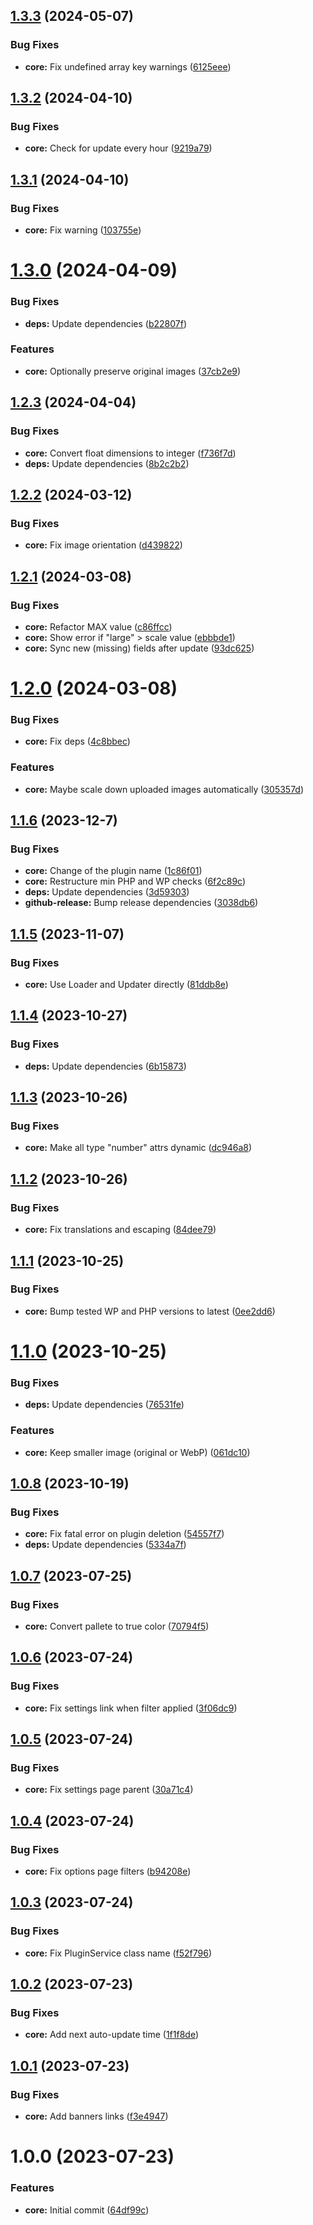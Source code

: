 ## [1.3.3](https://github.com/lexo-ch/webp-converter/compare/v1.3.2...v1.3.3) (2024-05-07)


### Bug Fixes

* **core:** Fix undefined array key warnings ([6125eee](https://github.com/lexo-ch/webp-converter/commit/6125eee1897d059faddd1838ac859d9ec464ab1d))

## [1.3.2](https://github.com/lexo-ch/webp-converter/compare/v1.3.1...v1.3.2) (2024-04-10)


### Bug Fixes

* **core:** Check for update every hour ([9219a79](https://github.com/lexo-ch/webp-converter/commit/9219a797185965b238d6c06428f3b4958f6627b3))

## [1.3.1](https://github.com/lexo-ch/webp-converter/compare/v1.3.0...v1.3.1) (2024-04-10)


### Bug Fixes

* **core:** Fix warning ([103755e](https://github.com/lexo-ch/webp-converter/commit/103755e200da0d87bb2e0c94d7242e96aa851c34))

# [1.3.0](https://github.com/lexo-ch/webp-converter/compare/v1.2.3...v1.3.0) (2024-04-09)


### Bug Fixes

* **deps:** Update dependencies ([b22807f](https://github.com/lexo-ch/webp-converter/commit/b22807ffbe3020f1837e647e5b403cabd6dd44af))


### Features

* **core:** Optionally preserve original images ([37cb2e9](https://github.com/lexo-ch/webp-converter/commit/37cb2e9049bdac1fbeaa7168f45c5aa3b0ba36ed))

## [1.2.3](https://github.com/lexo-ch/webp-converter/compare/v1.2.2...v1.2.3) (2024-04-04)


### Bug Fixes

* **core:** Convert float dimensions to integer ([f736f7d](https://github.com/lexo-ch/webp-converter/commit/f736f7d154434e90e08547bbfeb0e21e04ae1934))
* **deps:** Update dependencies ([8b2c2b2](https://github.com/lexo-ch/webp-converter/commit/8b2c2b2421b82c99b49f3cf75c9d04c7fb7d1cb6))

## [1.2.2](https://github.com/lexo-ch/webp-converter/compare/v1.2.1...v1.2.2) (2024-03-12)


### Bug Fixes

* **core:** Fix image orientation ([d439822](https://github.com/lexo-ch/webp-converter/commit/d439822f0756fb645d35dbcd9402beeb4ce62643))

## [1.2.1](https://github.com/lexo-ch/webp-converter/compare/v1.2.0...v1.2.1) (2024-03-08)


### Bug Fixes

* **core:** Refactor MAX value ([c86ffcc](https://github.com/lexo-ch/webp-converter/commit/c86ffcc452339a67aceccf0d0f462260a3fea5ba))
* **core:** Show error if "large" > scale value ([ebbbde1](https://github.com/lexo-ch/webp-converter/commit/ebbbde1e8b8e39a7354f8e1b31ec85f59a314007))
* **core:** Sync new (missing) fields after update ([93dc625](https://github.com/lexo-ch/webp-converter/commit/93dc625b3e21b7c70e371406f5ca7cef42eed0ad))

# [1.2.0](https://github.com/lexo-ch/webp-converter/compare/v1.1.6...v1.2.0) (2024-03-08)


### Bug Fixes

* **core:** Fix deps ([4c8bbec](https://github.com/lexo-ch/webp-converter/commit/4c8bbecc338b320d358fb56337836293412d67ba))


### Features

* **core:** Maybe scale down uploaded images automatically ([305357d](https://github.com/lexo-ch/webp-converter/commit/305357d1e03c25a53815ba0f423ab0787c0d33d5))

## [1.1.6](https://github.com/lexo-ch/webp-converter/compare/v1.1.5...v1.1.6) (2023-12-7)


### Bug Fixes

* **core:** Change of the plugin name ([1c86f01](https://github.com/lexo-ch/webp-converter/commit/1c86f018aaaf91ca2de5dc2919541ca5085613ec))
* **core:** Restructure min PHP and WP checks ([6f2c89c](https://github.com/lexo-ch/webp-converter/commit/6f2c89c4593828ad6a968c35220ce95a48988887))
* **deps:** Update dependencies ([3d59303](https://github.com/lexo-ch/webp-converter/commit/3d593035d0cdbe719773647ebfc228de6d61db42))
* **github-release:** Bump release dependencies ([3038db6](https://github.com/lexo-ch/webp-converter/commit/3038db6e1a84f1abb65d2737378a1090ef95a2a3))

## [1.1.5](https://github.com/lexo-ch/webp-converter/compare/v1.1.4...v1.1.5) (2023-11-07)


### Bug Fixes

* **core:** Use Loader and Updater directly ([81ddb8e](https://github.com/lexo-ch/webp-converter/commit/81ddb8ea86a731156ccc4aad039257d22d2103ab))

## [1.1.4](https://github.com/lexo-ch/webp-converter/compare/v1.1.3...v1.1.4) (2023-10-27)


### Bug Fixes

* **deps:** Update dependencies ([6b15873](https://github.com/lexo-ch/webp-converter/commit/6b1587351a618488a0d04e4fb37908a15b2193e1))

## [1.1.3](https://github.com/lexo-ch/webp-converter/compare/v1.1.2...v1.1.3) (2023-10-26)


### Bug Fixes

* **core:** Make all type "number" attrs dynamic ([dc946a8](https://github.com/lexo-ch/webp-converter/commit/dc946a815b8b705f0e56ce5658eda78b8ae631c0))

## [1.1.2](https://github.com/lexo-ch/webp-converter/compare/v1.1.1...v1.1.2) (2023-10-26)


### Bug Fixes

* **core:** Fix translations and escaping ([84dee79](https://github.com/lexo-ch/webp-converter/commit/84dee79326a514857d11560fa0860c2181404038))

## [1.1.1](https://github.com/lexo-ch/webp-converter/compare/v1.1.0...v1.1.1) (2023-10-25)


### Bug Fixes

* **core:** Bump tested WP and PHP versions to latest ([0ee2dd6](https://github.com/lexo-ch/webp-converter/commit/0ee2dd6576136296ff65af358c18c918a3f802ef))

# [1.1.0](https://github.com/lexo-ch/webp-converter/compare/v1.0.8...v1.1.0) (2023-10-25)


### Bug Fixes

* **deps:** Update dependencies ([76531fe](https://github.com/lexo-ch/webp-converter/commit/76531fe632d82bef519547cf9f99130c838c72b6))


### Features

* **core:** Keep smaller image (original or WebP) ([061dc10](https://github.com/lexo-ch/webp-converter/commit/061dc107ec429e7a1b4945dae75795343445d7c9))

## [1.0.8](https://github.com/lexo-ch/webp-converter/compare/v1.0.7...v1.0.8) (2023-10-19)


### Bug Fixes

* **core:** Fix fatal error on plugin deletion ([54557f7](https://github.com/lexo-ch/webp-converter/commit/54557f7dac25e2e2f159d1af3baabf4c6cfc5ba0))
* **deps:** Update dependencies ([5334a7f](https://github.com/lexo-ch/webp-converter/commit/5334a7f5d1631ef578f85c0c36a70aadb70a130d))

## [1.0.7](https://github.com/lexo-ch/webp-converter/compare/v1.0.6...v1.0.7) (2023-07-25)


### Bug Fixes

* **core:** Convert pallete to true color ([70794f5](https://github.com/lexo-ch/webp-converter/commit/70794f58bbac377a9293bc09bb0893f111153d89))

## [1.0.6](https://github.com/lexo-ch/webp-converter/compare/v1.0.5...v1.0.6) (2023-07-24)


### Bug Fixes

* **core:** Fix settings link when filter applied ([3f06dc9](https://github.com/lexo-ch/webp-converter/commit/3f06dc97816d3ef6ccdf861bfaaed69100c5ee46))

## [1.0.5](https://github.com/lexo-ch/webp-converter/compare/v1.0.4...v1.0.5) (2023-07-24)


### Bug Fixes

* **core:** Fix settings page parent ([30a71c4](https://github.com/lexo-ch/webp-converter/commit/30a71c47af264e35ba8163376a825b2371c98533))

## [1.0.4](https://github.com/lexo-ch/webp-converter/compare/v1.0.3...v1.0.4) (2023-07-24)


### Bug Fixes

* **core:** Fix options page filters ([b94208e](https://github.com/lexo-ch/webp-converter/commit/b94208ecdaf8c208dcd59293cd586c47879bfa5f))

## [1.0.3](https://github.com/lexo-ch/webp-converter/compare/v1.0.2...v1.0.3) (2023-07-24)


### Bug Fixes

* **core:** Fix PluginService class name ([f52f796](https://github.com/lexo-ch/webp-converter/commit/f52f7969a3255d6c29aafa59bd4382659c7b16b1))

## [1.0.2](https://github.com/lexo-ch/webp-converter/compare/v1.0.1...v1.0.2) (2023-07-23)


### Bug Fixes

* **core:** Add next auto-update time ([1f1f8de](https://github.com/lexo-ch/webp-converter/commit/1f1f8ded53258e121dd04c9ac920a107aea7dab2))

## [1.0.1](https://github.com/lexo-ch/webp-converter/compare/v1.0.0...v1.0.1) (2023-07-23)


### Bug Fixes

* **core:** Add banners links ([f3e4947](https://github.com/lexo-ch/webp-converter/commit/f3e4947eb52fe7842a82a09c6c57c411e6913480))

# 1.0.0 (2023-07-23)


### Features

* **core:** Initial commit ([64df99c](https://github.com/lexo-ch/webp-converter/commit/64df99cfb5eae4a6925231bdc9aff1a3306bcac0))
